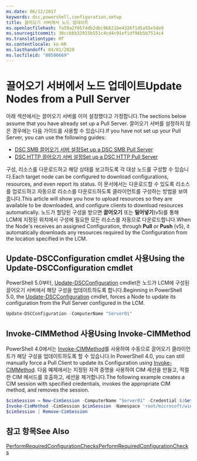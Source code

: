 ```yaml
---
ms.date: 06/12/2017
keywords: dsc,powershell,configuration,setup
title: 끌어오기 서버에서 노드 업데이트
ms.openlocfilehash: fa59a2f6574db2dbc96621be4326f1d5a55e5de9
ms.sourcegitcommit: 30ccbbb32915b551c4cd4c91ef1df96b5b7514c4
ms.translationtype: HT
ms.contentlocale: ko-KR
ms.lasthandoff: 04/01/2020
ms.locfileid: "80500669"
---
```

# <a name="update-nodes-from-a-pull-server"></a><span data-ttu-id="4e348-103">끌어오기 서버에서 노드 업데이트</span><span class="sxs-lookup"><span data-stu-id="4e348-103">Update Nodes from a Pull Server</span></span>

<span data-ttu-id="4e348-104">아래 섹션에서는 끌어오기 서버를 이미 설정했다고 가정합니다.</span><span class="sxs-lookup"><span data-stu-id="4e348-104">The sections below assume that you have already set up a Pull Server.</span></span> <span data-ttu-id="4e348-105">끌어오기 서버를 설정하지 않은 경우에는 다음 가이드를 사용할 수 있습니다.</span><span class="sxs-lookup"><span data-stu-id="4e348-105">If you have not set up your Pull Server, you can use the following guides:</span></span>

- [<span data-ttu-id="4e348-106">DSC SMB 끌어오기 서버 설정</span><span class="sxs-lookup"><span data-stu-id="4e348-106">Set up a DSC SMB Pull Server</span></span>](pullServerSmb.md)
- [<span data-ttu-id="4e348-107">DSC HTTP 끌어오기 서버 설정</span><span class="sxs-lookup"><span data-stu-id="4e348-107">Set up a DSC HTTP Pull Server</span></span>](pullServer.md)

<span data-ttu-id="4e348-108">구성, 리소스를 다운로드하고 해당 상태를 보고하도록 각 대상 노드를 구성할 수 있습니다.</span><span class="sxs-lookup"><span data-stu-id="4e348-108">Each target node can be configured to download configurations, resources, and even report its status.</span></span> <span data-ttu-id="4e348-109">이 문서에서는 다운로드할 수 있도록 리소스를 업로드하고 자동으로 리소스를 다운로드하도록 클라이언트를 구성하는 방법을 보여 줍니다.</span><span class="sxs-lookup"><span data-stu-id="4e348-109">This article will show you how to upload resources so they are available to be downloaded, and configure clients to download resources automatically.</span></span> <span data-ttu-id="4e348-110">노드가 할당된 구성을 받으면 **끌어오기** 또는 **밀어넣기**(v5)를 통해 LCM에 지정된 위치에서 구성에 필요한 모든 리소스를 자동으로 다운로드합니다.</span><span class="sxs-lookup"><span data-stu-id="4e348-110">When the Node's receives an assigned Configuration, through **Pull** or **Push** (v5), it automatically downloads any resources required by the Configuration from the location specified in the LCM.</span></span>

## <a name="using-the-update-dscconfiguration-cmdlet"></a><span data-ttu-id="4e348-111">Update-DSCConfiguration cmdlet 사용</span><span class="sxs-lookup"><span data-stu-id="4e348-111">Using the Update-DSCConfiguration cmdlet</span></span>

<span data-ttu-id="4e348-112">PowerShell 5.0부터, [Update-DSCConfiguration](/powershell/module/psdesiredstateconfiguration/update-dscconfiguration) cmdlet은 노드가 LCM에 구성된 끌어오기 서버에서 해당 구성을 업데이트하도록 합니다.</span><span class="sxs-lookup"><span data-stu-id="4e348-112">Beginning in PowerShell 5.0, the [Update-DSCConfiguration](/powershell/module/psdesiredstateconfiguration/update-dscconfiguration) cmdlet, forces a Node to update its configuration from the Pull Server configured in the LCM.</span></span>

```powershell
Update-DSCConfiguration -ComputerName "Server01"
```

## <a name="using-invoke-cimmethod"></a><span data-ttu-id="4e348-113">Invoke-CIMMethod 사용</span><span class="sxs-lookup"><span data-stu-id="4e348-113">Using Invoke-CIMMethod</span></span>

<span data-ttu-id="4e348-114">PowerShell 4.0에서는 [Invoke-CIMMethod](/powershell/module/cimcmdlets/invoke-cimmethod)를 사용하여 수동으로 끌어오기 클라이언트가 해당 구성을 업데이트하도록 할 수 있습니다.</span><span class="sxs-lookup"><span data-stu-id="4e348-114">In PowerShell 4.0, you can still manually force a Pull Client to update its Configuration using [Invoke-CIMMethod](/powershell/module/cimcmdlets/invoke-cimmethod).</span></span> <span data-ttu-id="4e348-115">다음 예제에서는 지정된 자격 증명을 사용하여 CIM 세션을 만들고, 적절한 CIM 메서드를 호출하고, 세션을 제거합니다.</span><span class="sxs-lookup"><span data-stu-id="4e348-115">The following example creates a CIM session with specified credentials, invokes the appropriate CIM method, and removes the session.</span></span>

```powershell
$cimSession = New-CimSession -ComputerName "Server01" -Credential $(Get-Credential)
Invoke-CimMethod -CimSession $cimSession -Namespace 'root/microsoft/windows/desiredstateconfiguration' -Class 'MSFT_DscLocalConfigurationManager' -MethodName 'PerformRequiredConfigurationChecks' -Arguments @{ 'Flags' = [uint32]1 } -Verbose
$cimSession | Remove-CimSession
```

## <a name="see-also"></a><span data-ttu-id="4e348-116">참고 항목</span><span class="sxs-lookup"><span data-stu-id="4e348-116">See Also</span></span>

[<span data-ttu-id="4e348-117">PerformRequiredConfigurationChecks</span><span class="sxs-lookup"><span data-stu-id="4e348-117">PerformRequiredConfigurationChecks</span></span>](../reference/mof-classes/msft-dsclocalconfigurationmanager-performrequiredconfigurationchecks.md)
